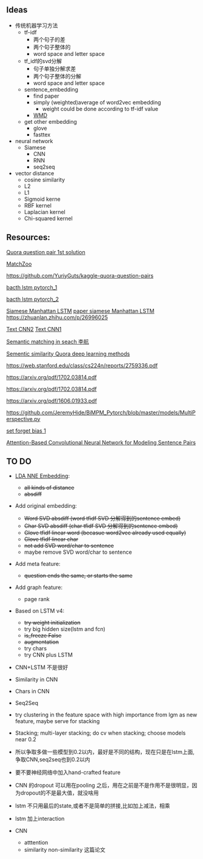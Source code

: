 ## Ideas
* 传统机器学习方法
    - tf-idf 
        - 两个句子的差
        - 两个句子整体的
        - word space and letter space
    - tf_idf的svd分解
        - 句子单独分解求差
        - 两个句子整体的分解
        - word space and letter space
    - sentence_embedding
        - find paper
        - simply (weighted)average of word2vec embedding
            - weight could be done according to tf-idf value 
        - [WMD](https://towardsdatascience.com/sentence-embedding-3053db22ea77)
    - get other embedding 
        - glove
        - fasttex
* neural network
    - Siamese
        - CNN
        - RNN
        - seq2seq 
* vector distance
    - cosine similarity
    - L2
    - L1 
    - Sigmoid kerne
    - RBF kernel
    - Laplacian kernel
    - Chi-squared kernel
## Resources:
[Quora question pair 1st solution](https://www.kaggle.com/c/quora-question-pairs/discussion/34355)

[MatchZoo](https://github.com/faneshion/MatchZoo)

    
https://github.com/YuriyGuts/kaggle-quora-question-pairs

[bacth lstm pytorch_1](https://gist.github.com/Tushar-N/dfca335e370a2bc3bc79876e6270099e)

[bacth lstm pytorch_2](https://github.com/ngarneau/understanding-pytorch-batching-lstm/blob/master/Understanding%20Pytorch%20Batching.ipynb)


[Siamese Manhattan LSTM](https://medium.com/mlreview/implementing-malstm-on-kaggles-quora-question-pairs-competition-8b31b0b16a07)
[paper siamese Manhattan LSTM](http://www.mit.edu/~jonasm/info/MuellerThyagarajan_AAAI16.pdf)
https://zhuanlan.zhihu.com/p/26996025


[Text CNN2](http://citeseerx.ist.psu.edu/viewdoc/download?doi=10.1.1.723.6492&rep=rep1&type=pdf)
[Text CNN1](http://www.joshuakim.io/understanding-how-convolutional-neural-network-cnn-perform-text-classification-with-word-embeddings/)

[Semantic matching in seach 李航](http://www.hangli-hl.com/uploads/3/1/6/8/3168008/ml_for_match-step2.pdf)

[Sementic similarity Quora deep learning methods](https://engineering.quora.com/Semantic-Question-Matching-with-Deep-Learning)

https://web.stanford.edu/class/cs224n/reports/2759336.pdf

https://arxiv.org/pdf/1702.03814.pdf

https://arxiv.org/pdf/1702.03814.pdf

https://arxiv.org/pdf/1606.01933.pdf

https://github.com/JeremyHide/BiMPM_Pytorch/blob/master/models/MultiPerspective.py

[set forget bias 1](https://discuss.pytorch.org/t/set-forget-gate-bias-of-lstm/1745/3)

[Attention-Based Convolutional Neural Network
for Modeling Sentence Pairs](https://arxiv.org/pdf/1512.05193.pdf)
## TO DO
* [LDA NNE Embedding](http://scikit-learn.org/stable/auto_examples/applications/plot_topics_extraction_with_nmf_lda.html#sphx-glr-auto-examples-applications-plot-topics-extraction-with-nmf-lda-py): 
    - ~~all kinds of distance~~
    - ~~absdiff~~
* Add original embedding:
    - ~~Word SVD absdiff (word tfidf SVD 分解得到的sentence embed)~~
    - ~~Char SVD absdiff (char tfidf SVD 分解得到的sentence embed)~~
    - ~~Glove tfidf linear word (becasue word2vec already used equally)~~
    - ~~Glove tfidf linear char~~
    - ~~not add SVD word/char to sentence~~
    - maybe remove SVD word/char to sentence 
* Add meta feature:
    - ~~question ends the same, or starts the same~~
    
* Add graph feature:
    - page rank

* Based on LSTM v4:
    - ~~try weight initialization~~
    - try big hidden size(lstm and fcn)
    - ~~is_freeze False~~
    - ~~augmentation~~
    - try chars
    - try CNN plus LSTM


* CNN+LSTM 不是很好
* Similarity in CNN
* Chars in CNN
* Seq2Seq
* try clustering in the feature space with high importance from lgm as new feature, maybe serve for stacking
 
 * Stacking; multi-layer stacking; do cv when stacking; choose models near 0.2
 * 所以争取多做一些模型到0.2以内，最好是不同的结构，现在只是在lstm上面,争取CNN,seq2seq也到0.2以内
 * 要不要神经网络中加入hand-crafted feature
 * CNN 的dropout 可以用在pooling 之后，用在之前是不是作用不是很明显，因为dropout的不是最大值，就没啥用
 * lstm 不只用最后的state,或者不是简单的拼接,比如加上减法，相乘
 * lstm 加上interaction
 * CNN 
    - atttention
    - similarity non-similarity 这篇论文
